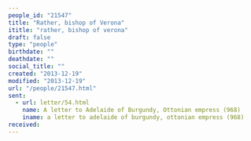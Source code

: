 ```yaml
---
people_id: "21547"
title: "Rather, bishop of Verona"
ititle: "rather, bishop of verona"
draft: false
type: "people"
birthdate: ""
deathdate: ""
social_title: ""
created: "2013-12-19"
modified: "2013-12-19"
url: "/people/21547.html"
sent:
  - url: letter/54.html
    name: A letter to Adelaide of Burgundy, Ottonian empress (968)
    iname: a letter to adelaide of burgundy, ottonian empress (968)
received:
---
```

